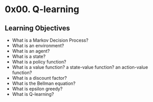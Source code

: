 # 0x00. Q-learning
## Learning Objectives
- What is a Markov Decision Process?
- What is an environment?
- What is an agent?
- What is a state?
- What is a policy function?
- What is a value function? a state-value function? an action-value function?
- What is a discount factor?
- What is the Bellman equation?
- What is epsilon greedy?
- What is Q-learning?
